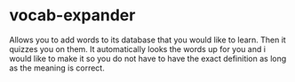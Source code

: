 # vocab-expander
Allows you to add words to its database that you would like to learn. Then it quizzes you on them. It automatically looks the words up for you and i would like to make it so you do not have to have the exact definition as long as the meaning is correct.
